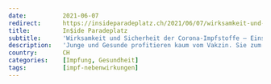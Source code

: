 ```yaml
---
date:          2021-06-07
redirect:      https://insideparadeplatz.ch/2021/06/07/wirksamkeit-und-sicherheit-der-corona-impfstoffe-einschaetzungen-einer-pharmazeutin/
title:         In$ide Paradeplatz
subtitle:      'Wirksamkeit und Sicherheit der Corona-Impfstoffe – Einschätzungen einer Pharmazeutin'
description:   'Junge und Gesunde profitieren kaum vom Vakzin. Sie zum Schutze Anderer zur Impfung zu zwingen und einem Risiko auszusetzen, ist moralisch fragwürdig.'
country:       CH
categories:    [Impfung, Gesundheit]
tags:          [impf-nebenwirkungen]
---
```


